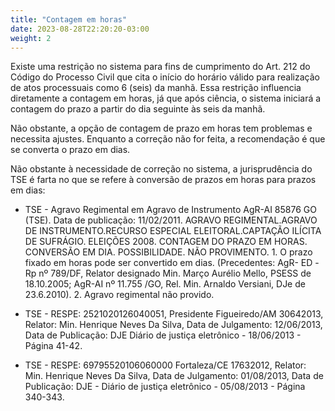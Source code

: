 ```yaml
---
title: "Contagem em horas"
date: 2023-08-28T22:20:20-03:00
weight: 2
---
```


Existe uma restrição no sistema para fins de cumprimento do Art. 212 do Código do Processo Civil que cita o início do horário válido para realização de atos processuais como 6 (seis) da manhã. Essa restrição influencia diretamente a contagem em horas, já que após ciência, o sistema iniciará a contagem do prazo a partir do dia seguinte às seis da manhã. 

Não obstante, a opção de contagem de prazo em horas tem problemas e necessita ajustes. Enquanto a correção não for feita, a recomendação é que se converta o prazo em dias.

Não obstante à necessidade de correção no sistema, a jurisprudência do TSE é farta no que se refere à conversão de prazos em horas para prazos em dias:

+ TSE - Agravo Regimental em Agravo de Instrumento AgR-AI 85876 GO (TSE). Data de publicação: 11/02/2011.
AGRAVO REGIMENTAL.AGRAVO DE INSTRUMENTO.RECURSO ESPECIAL ELEITORAL.CAPTAÇÃO ILÍCITA DE SUFRÁGIO. ELEIÇÕES 2008. CONTAGEM DO PRAZO EM HORAS. CONVERSÃO EM DIA. POSSIBILIDADE. NÃO PROVIMENTO. 1. O prazo fixado em horas pode ser convertido em dias. (Precedentes: AgR- ED -Rp nº 789/DF, Relator designado Min. Março Aurélio Mello, PSESS de 18.10.2005; AgR-AI nº 11.755 /GO, Rel. Min. Arnaldo Versiani, DJe de 23.6.2010). 2. Agravo regimental não provido.

+ TSE - RESPE: 2521020126040051, Presidente Figueiredo/AM 30642013, Relator: Min. Henrique Neves Da Silva, Data de Julgamento: 12/06/2013, Data de Publicação: DJE Diário de justiça eletrônico - 18/06/2013 - Página 41-42. 

+ TSE - RESPE: 69795520106060000 Fortaleza/CE 17632012, Relator: Min. Henrique Neves Da Silva, Data de Julgamento: 01/08/2013, Data de Publicação: DJE - Diário de justiça eletrônico - 05/08/2013 - Página 340-343.
